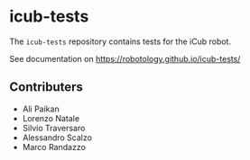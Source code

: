 icub-tests
==========
The `icub-tests` repository contains tests for the iCub robot.

See documentation on https://robotology.github.io/icub-tests/

## Contributers

* Ali Paikan 
* Lorenzo Natale
* Silvio Traversaro
* Alessandro Scalzo
* Marco Randazzo

